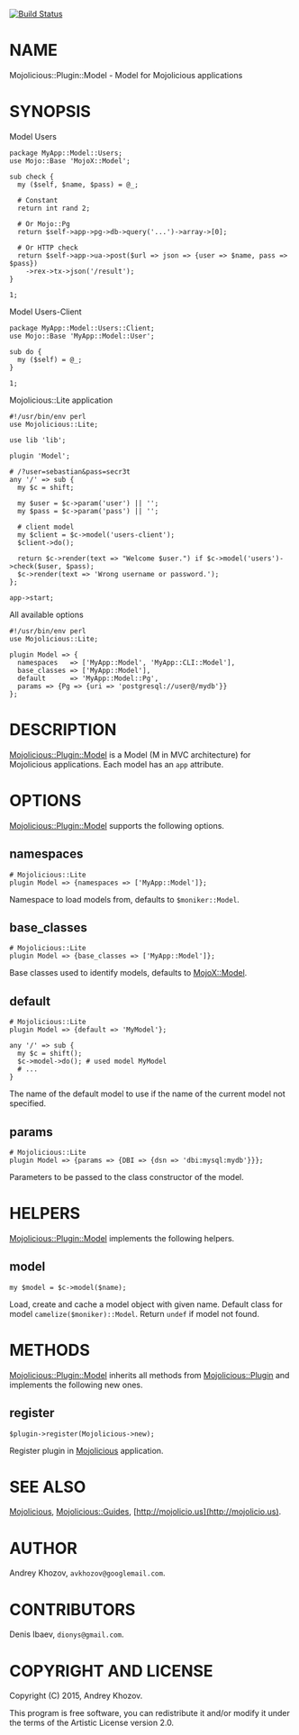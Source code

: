 [![Build Status](https://travis-ci.org/avkhozov/Mojolicious-Plugin-Model.svg?branch=master)](https://travis-ci.org/avkhozov/Mojolicious-Plugin-Model)
# NAME

Mojolicious::Plugin::Model - Model for Mojolicious applications

# SYNOPSIS

Model Users

    package MyApp::Model::Users;
    use Mojo::Base 'MojoX::Model';

    sub check {
      my ($self, $name, $pass) = @_;

      # Constant
      return int rand 2;

      # Or Mojo::Pg
      return $self->app->pg->db->query('...')->array->[0];

      # Or HTTP check
      return $self->app->ua->post($url => json => {user => $name, pass => $pass})
        ->rex->tx->json('/result');
    }

    1;

Model Users-Client

    package MyApp::Model::Users::Client;
    use Mojo::Base 'MyApp::Model::User';

    sub do {
      my ($self) = @_;
    }

    1;

Mojolicious::Lite application

    #!/usr/bin/env perl
    use Mojolicious::Lite;

    use lib 'lib';

    plugin 'Model';

    # /?user=sebastian&pass=secr3t
    any '/' => sub {
      my $c = shift;

      my $user = $c->param('user') || '';
      my $pass = $c->param('pass') || '';

      # client model
      my $client = $c->model('users-client');
      $client->do();

      return $c->render(text => "Welcome $user.") if $c->model('users')->check($user, $pass);
      $c->render(text => 'Wrong username or password.');
    };

    app->start;

All available options

    #!/usr/bin/env perl
    use Mojolicious::Lite;

    plugin Model => {
      namespaces   => ['MyApp::Model', 'MyApp::CLI::Model'],
      base_classes => ['MyApp::Model'],
      default      => 'MyApp::Model::Pg',
      params => {Pg => {uri => 'postgresql://user@/mydb'}}
    };

# DESCRIPTION

[Mojolicious::Plugin::Model](https://metacpan.org/pod/Mojolicious::Plugin::Model) is a Model (M in MVC architecture) for Mojolicious applications. Each
model has an `app` attribute.

# OPTIONS

[Mojolicious::Plugin::Model](https://metacpan.org/pod/Mojolicious::Plugin::Model) supports the following options.

## namespaces

    # Mojolicious::Lite
    plugin Model => {namespaces => ['MyApp::Model']};

Namespace to load models from, defaults to `$moniker::Model`.

## base\_classes

    # Mojolicious::Lite
    plugin Model => {base_classes => ['MyApp::Model']};

Base classes used to identify models, defaults to [MojoX::Model](https://metacpan.org/pod/MojoX::Model).

## default

    # Mojolicious::Lite
    plugin Model => {default => 'MyModel'};

    any '/' => sub {
      my $c = shift();
      $c->model->do(); # used model MyModel
      # ...
    }

The name of the default model to use if the name of the current model not
specified.

## params

    # Mojolicious::Lite
    plugin Model => {params => {DBI => {dsn => 'dbi:mysql:mydb'}}};

Parameters to be passed to the class constructor of the model.

# HELPERS

[Mojolicious::Plugin::Model](https://metacpan.org/pod/Mojolicious::Plugin::Model) implements the following helpers.

## model

    my $model = $c->model($name);

Load, create and cache a model object with given name. Default class for
model `camelize($moniker)::Model`. Return `undef` if model not found.

# METHODS

[Mojolicious::Plugin::Model](https://metacpan.org/pod/Mojolicious::Plugin::Model) inherits all methods from
[Mojolicious::Plugin](https://metacpan.org/pod/Mojolicious::Plugin) and implements the following new ones.

## register

    $plugin->register(Mojolicious->new);

Register plugin in [Mojolicious](https://metacpan.org/pod/Mojolicious) application.

# SEE ALSO

[Mojolicious](https://metacpan.org/pod/Mojolicious), [Mojolicious::Guides](https://metacpan.org/pod/Mojolicious::Guides), [http://mojolicio.us](http://mojolicio.us).

# AUTHOR

Andrey Khozov, `avkhozov@googlemail.com`.

# CONTRIBUTORS

Denis Ibaev, `dionys@gmail.com`.

# COPYRIGHT AND LICENSE

Copyright (C) 2015, Andrey Khozov.

This program is free software, you can redistribute it and/or modify it under
the terms of the Artistic License version 2.0.
